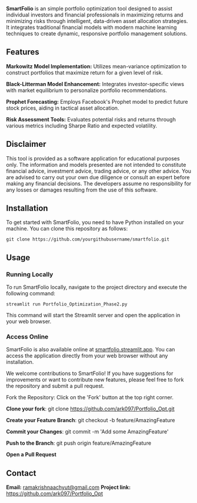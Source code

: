 **SmartFolio** is an simple portfolio optimization tool designed to assist individual investors and financial professionals in maximizing returns and minimizing risks through intelligent, data-driven asset allocation strategies. It integrates traditional financial models with modern machine learning techniques to create dynamic, responsive portfolio management solutions.

## Features

**Markowitz Model Implementation:** Utilizes mean-variance optimization to construct portfolios that maximize return for a given level of risk.

**Black-Litterman Model Enhancement:** Integrates investor-specific views with market equilibrium to personalize portfolio recommendations.

**Prophet Forecasting:** Employs Facebook's Prophet model to predict future stock prices, aiding in tactical asset allocation.

**Risk Assessment Tools:** Evaluates potential risks and returns through various metrics including Sharpe Ratio and expected volatility.

## Disclaimer

This tool is provided as a software application for educational purposes only. The information and models presented are not intended to constitute financial advice, investment advice, trading advice, or any other advice. You are advised to carry out your own due diligence or consult an expert before making any financial decisions. The developers assume no responsibility for any losses or damages resulting from the use of this software.

## Installation

To get started with SmartFolio, you need to have Python installed on your machine. You can clone this repository as follows:

`git clone https://github.com/yourgithubusername/smartfolio.git`


## Usage

### Running Locally

To run SmartFolio locally, navigate to the project directory and execute the following command:

`streamlit run Portfolio_Optimization_Phase2.py`

This command will start the Streamlit server and open the application in your web browser.

### Access Online

SmartFolio is also available online at [smartfolio.streamlit.app](url). You can access the application directly from your web browser without any installation.

We welcome contributions to SmartFolio! If you have suggestions for improvements or want to contribute new features, please feel free to fork the repository and submit a pull request.

Fork the Repository: Click on the 'Fork' button at the top right corner.

**Clone your fork**: git clone https://github.com/ark097/Portfolio_Opt.git

**Create your Feature Branch**: git checkout -b feature/AmazingFeature

**Commit your Changes**: git commit -m 'Add some AmazingFeature'

**Push to the Branch**: git push origin feature/AmazingFeature

**Open a Pull Request**

## Contact

**Email:** ramakrishnaachyut@gmail.com
**Project link:** https://github.com/ark097/Portfolio_Opt
